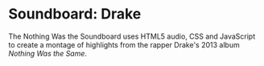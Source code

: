 Soundboard: Drake
==========
The Nothing Was the Soundboard uses HTML5 audio, CSS and JavaScript to create a montage of highlights from the rapper Drake's 2013 album <i>Nothing Was the Same</i>.
